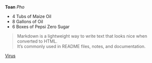 __Toan__ *Pho*

- 4 Tubs of Maize Oil
- 8 Gallons of Oil
- 6 Boxes of Pepsi Zero Sugar

> Markdown is a lightweight way to write text that looks nice when converted to HTML.<br>
> It’s commonly used in README files, notes, and documentation.

[Virus](https://youtube.com)
